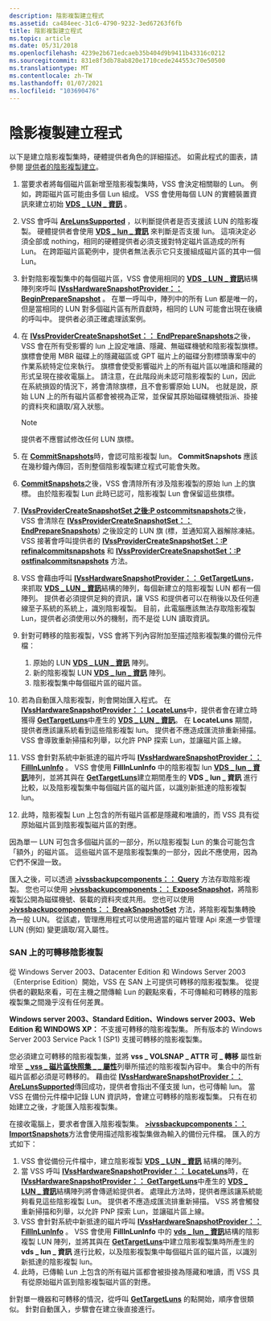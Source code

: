 ```yaml
---
description: 陰影複製建立程式
ms.assetid: ca484eec-31c6-4790-9232-3ed67263f6fb
title: 陰影複製建立程式
ms.topic: article
ms.date: 05/31/2018
ms.openlocfilehash: 4239e2b671edcaeb35b404d9b9411b43316c0212
ms.sourcegitcommit: 831e8f3db78ab820e1710cede244553c70e50500
ms.translationtype: MT
ms.contentlocale: zh-TW
ms.lasthandoff: 01/07/2021
ms.locfileid: "103690476"
---
```

# <a name="the-shadow-copy-creation-process"></a>陰影複製建立程式

以下是建立陰影複製集時，硬體提供者角色的詳細描述。 如需此程式的圖表，請參閱 [提供者的陰影複製建立](shadow-copy-creation-for-providers.md)。

1.  當要求者將每個磁片區新增至陰影複製集時，VSS 會決定相關聯的 Lun。 例如，跨距磁片區可能由多個 Lun 組成。 VSS 會使用每個 LUN 的實體裝置資訊來建立初始 [**VDS \_ LUN \_ 資訊**](/windows/win32/api/vdslun/ns-vdslun-vds_lun_information) 。
2.  VSS 會呼叫 [**AreLunsSupported**](/windows/desktop/api/VsProv/nf-vsprov-ivsshardwaresnapshotprovider-arelunssupported) ，以判斷提供者是否支援該 LUN 的陰影複製。 硬體提供者會使用 [**VDS \_ lun \_ 資訊**](/windows/win32/api/vdslun/ns-vdslun-vds_lun_information) 來判斷是否支援 lun。 這項決定必須全部或 nothing，相同的硬體提供者必須支援對特定磁片區造成的所有 Lun。 在跨距磁片區範例中，提供者無法表示它只支援組成磁片區的其中一個 Lun。
3.  針對陰影複製集中的每個磁片區，VSS 會使用相同的 [**VDS \_ LUN \_ 資訊**](/windows/win32/api/vdslun/ns-vdslun-vds_lun_information)結構陣列來呼叫 [**IVssHardwareSnapshotProvider：： BeginPrepareSnapshot**](/windows/desktop/api/VsProv/nf-vsprov-ivsshardwaresnapshotprovider-beginpreparesnapshot) 。 在單一呼叫中，陣列中的所有 Lun 都是唯一的，但是當相同的 LUN 對多個磁片區有所貢獻時，相同的 LUN 可能會出現在後續的呼叫中。 提供者必須正確處理該案例。
4.  在 [**IVssProviderCreateSnapshotSet：： EndPrepareSnapshots**](/windows/desktop/api/VsProv/nf-vsprov-ivssprovidercreatesnapshotset-endpreparesnapshots)之後，VSS 會在所有受影響的 lun 上設定唯讀、隱藏、無磁碟機號和陰影複製旗標。 旗標會使用 MBR 磁碟上的隱藏磁區或 GPT 磁片上的磁碟分割標頭專案中的作業系統特定位來執行。 旗標會使受影響磁片上的所有磁片區以唯讀和隱藏的形式呈現在接收電腦上。 請注意，在此階段尚未認可陰影複製的 Lun，因此在系統損毀的情況下，將會清除旗標，且不會影響原始 LUN。 也就是說，原始 LUN 上的所有磁片區都會被視為正常，並保留其原始磁碟機號指派、掛接的資料夾和讀取/寫入狀態。
    > [!Note]  
    > 提供者不應嘗試修改任何 LUN 旗標。

     

5.  在 [**CommitSnapshots**](/windows/desktop/api/VsProv/nf-vsprov-ivssprovidercreatesnapshotset-commitsnapshots)時，會認可陰影複製 lun。 **CommitSnapshots** 應該在幾秒鐘內傳回，否則整個陰影複製建立程式可能會失敗。
6.  [**CommitSnapshots**](/windows/desktop/api/VsProv/nf-vsprov-ivssprovidercreatesnapshotset-commitsnapshots)之後，VSS 會清除所有涉及陰影複製的原始 lun 上的旗標。 由於陰影複製 Lun 此時已認可，陰影複製 Lun 會保留這些旗標。
7.  [**IVssProviderCreateSnapshotSet 之後:P ostcommitsnapshots**](/windows/desktop/api/VsProv/nf-vsprov-ivssprovidercreatesnapshotset-postcommitsnapshots)之後，VSS 會清除在 [**IVssProviderCreateSnapshotSet：： EndPrepareSnapshots**](/windows/desktop/api/VsProv/nf-vsprov-ivssprovidercreatesnapshotset-endpreparesnapshots)) 之後設定的 LUN 旗 (標，並通知寫入器解除凍結。 VSS 接著會呼叫提供者的 [**IVssProviderCreateSnapshotSet：:P refinalcommitsnapshots**](/windows/desktop/api/VsProv/nf-vsprov-ivssprovidercreatesnapshotset-prefinalcommitsnapshots) 和 [**IVssProviderCreateSnapshotSet：:P ostfinalcommitsnapshots**](/windows/desktop/api/VsProv/nf-vsprov-ivssprovidercreatesnapshotset-postfinalcommitsnapshots) 方法。
8.  VSS 會藉由呼叫 [**IVssHardwareSnapshotProvider：： GetTargetLuns**](/windows/desktop/api/VsProv/nf-vsprov-ivsshardwaresnapshotprovider-gettargetluns)，來抓取 [**VDS \_ LUN \_ 資訊**](/windows/win32/api/vdslun/ns-vdslun-vds_lun_information)結構的陣列，每個新建立的陰影複製 LUN 都有一個陣列。 提供者必須提供足夠的資訊，讓 VSS 和提供者可以在稍後以及任何連線至子系統的系統上，識別陰影複製。 目前，此電腦應該無法存取陰影複製 Lun，提供者必須使用以外的機制，而不是從 LUN 讀取資訊。
9.  針對可轉移的陰影複製，VSS 會將下列內容附加至描述陰影複製集的備份元件檔：
    1.  原始的 LUN [**VDS \_ LUN \_ 資訊**](/windows/win32/api/vdslun/ns-vdslun-vds_lun_information) 陣列。
    2.  新的陰影複製 LUN [**VDS \_ lun \_ 資訊**](/windows/win32/api/vdslun/ns-vdslun-vds_lun_information) 陣列。
    3.  陰影複製集中每個磁片區的磁片區。
10. 若為自動匯入陰影複製，則會開始匯入程式。 在 [**IVssHardwareSnapshotProvider：： LocateLuns**](/windows/desktop/api/VsProv/nf-vsprov-ivsshardwaresnapshotprovider-locateluns)中，提供者會在建立時獲得 [**GetTargetLuns**](/windows/desktop/api/VsProv/nf-vsprov-ivsshardwaresnapshotprovider-gettargetluns)中產生的 [**VDS \_ LUN \_ 資訊**](/windows/win32/api/vdslun/ns-vdslun-vds_lun_information)。 在 **LocateLuns** 期間，提供者應該讓系統看到這些陰影複製 lun。 提供者不應造成匯流排重新掃描。 VSS 會導致重新掃描和列舉，以允許 PNP 探索 Lun，並讓磁片區上線。
11. VSS 會針對系統中新抵達的磁片呼叫 [**IVssHardwareSnapshotProvider：： FillInLunInfo**](/windows/desktop/api/VsProv/nf-vsprov-ivsshardwaresnapshotprovider-fillinluninfo) 。 VSS 會使用 **FillInLunInfo** 中的陰影複製 lun [**VDS \_ lun \_ 資訊**](/windows/win32/api/vdslun/ns-vdslun-vds_lun_information)陣列，並將其與在 [**GetTargetLuns**](/windows/desktop/api/VsProv/nf-vsprov-ivsshardwaresnapshotprovider-gettargetluns)建立期間產生的 **VDS \_ lun \_ 資訊** 進行比較，以及陰影複製集中每個磁片區的磁片區，以識別新抵達的陰影複製 lun。
12. 此時，陰影複製 Lun 上包含的所有磁片區都是隱藏和唯讀的，而 VSS 具有從原始磁片區到陰影複製磁片區的對應。

因為單一 LUN 可包含多個磁片區的一部分，所以陰影複製 Lun 的集合可能包含「額外」的磁片區。 這些磁片區不是陰影複製集的一部分，因此不應使用，因為它們不保證一致。

匯入之後，可以透過 [**>ivssbackupcomponents：： Query**](/windows/desktop/api/VsBackup/nf-vsbackup-ivssbackupcomponents-query) 方法存取陰影複製。 您也可以使用 [**>ivssbackupcomponents：： ExposeSnapshot**](/windows/desktop/api/VsBackup/nf-vsbackup-ivssbackupcomponents-exposesnapshot)，將陰影複製公開為磁碟機號、裝載的資料夾或共用。 您也可以使用 [**>ivssbackupcomponents：： BreakSnapshotSet**](/windows/desktop/api/VsBackup/nf-vsbackup-ivssbackupcomponents-breaksnapshotset) 方法，將陰影複製集轉換為一般 LUN。 從該處，管理應用程式可以使用適當的磁片管理 Api 來進一步管理 LUN (例如) 變更讀取/寫入屬性。

### <a name="transportable-shadow-copies-on-a-san"></a>SAN 上的可轉移陰影複製

從 Windows Server 2003、Datacenter Edition 和 Windows Server 2003 （Enterprise Edition）開始，VSS 在 SAN 上可提供可轉移的陰影複製集。 從提供者的觀點來看，可在主機之間傳輸 Lun 的觀點來看，不可傳輸和可轉移的陰影複製集之間幾乎沒有任何差異。

**Windows server 2003、Standard Edition、Windows server 2003、Web Edition 和 WINDOWS XP：** 不支援可轉移的陰影複製集。 所有版本的 Windows Server 2003 Service Pack 1 (SP1) 支援可轉移的陰影複製集。

您必須建立可轉移的陰影複製集，並將 **vss \_ VOLSNAP \_ ATTR 可 \_ 轉移** 屬性新增至 [**\_ vss \_ 磁片區快照集 \_ \_ 屬性**](/windows/desktop/api/Vss/ne-vss-vss_volume_snapshot_attributes)列舉所描述的陰影複製內容中。 集合中的所有磁片區都必須是可轉移的。 藉由從 [**IVssHardwareSnapshotProvider：： AreLunsSupported**](/windows/desktop/api/VsProv/nf-vsprov-ivsshardwaresnapshotprovider-arelunssupported)傳回成功，提供者會指出不僅支援 lun，也可傳輸 lun。 當 VSS 在備份元件檔中記錄 LUN 資訊時，會建立可轉移的陰影複製集。 只有在初始建立之後，才能匯入陰影複製集。

在接收電腦上，要求者會匯入陰影複製集。 [**>ivssbackupcomponents：： ImportSnapshots**](/windows/desktop/api/VsBackup/nf-vsbackup-ivssbackupcomponents-importsnapshots)方法會使用描述陰影複製集做為輸入的備份元件檔。 匯入的方式如下：

1.  VSS 會從備份元件檔中，建立陰影複製 [**VDS \_ LUN \_ 資訊**](/windows/win32/api/vdslun/ns-vdslun-vds_lun_information) 結構的陣列。
2.  當 VSS 呼叫 [**IVssHardwareSnapshotProvider：： LocateLuns**](/windows/desktop/api/VsProv/nf-vsprov-ivsshardwaresnapshotprovider-locateluns)時，在 [**IVssHardwareSnapshotProvider：： GetTargetLuns**](/windows/desktop/api/VsProv/nf-vsprov-ivsshardwaresnapshotprovider-gettargetluns)中產生的 [**VDS \_ LUN \_ 資訊**](/windows/win32/api/vdslun/ns-vdslun-vds_lun_information)結構陣列將會傳遞給提供者。 處理此方法時，提供者應該讓系統能夠看見這些陰影複製 Lun。 提供者不應造成匯流排重新掃描。 VSS 將會觸發重新掃描和列舉，以允許 PNP 探索 Lun，並讓磁片區上線。
3.  VSS 會針對系統中新抵達的磁片呼叫 [**IVssHardwareSnapshotProvider：： FillInLunInfo**](/windows/desktop/api/VsProv/nf-vsprov-ivsshardwaresnapshotprovider-fillinluninfo) 。 VSS 會使用 **FillInLunInfo** 中的 [**vds \_ lun \_ 資訊**](/windows/win32/api/vdslun/ns-vdslun-vds_lun_information)結構的陰影複製 LUN 陣列，並將其與在 [**GetTargetLuns**](/windows/desktop/api/VsProv/nf-vsprov-ivsshardwaresnapshotprovider-gettargetluns)中建立陰影複製集時所產生的 **vds \_ lun \_ 資訊** 進行比較，以及陰影複製集中每個磁片區的磁片區，以識別新抵達的陰影複製 lun。
4.  此時，已傳輸 Lun 上包含的所有磁片區都會被掛接為隱藏和唯讀，而 VSS 具有從原始磁片區到陰影複製磁片區的對應。

針對單一機器和可轉移的情況，從呼叫 [**GetTargetLuns**](/windows/desktop/api/VsProv/nf-vsprov-ivsshardwaresnapshotprovider-gettargetluns) 的點開始，順序會很類似。 針對自動匯入，步驟會在建立後直接進行。

 

 
